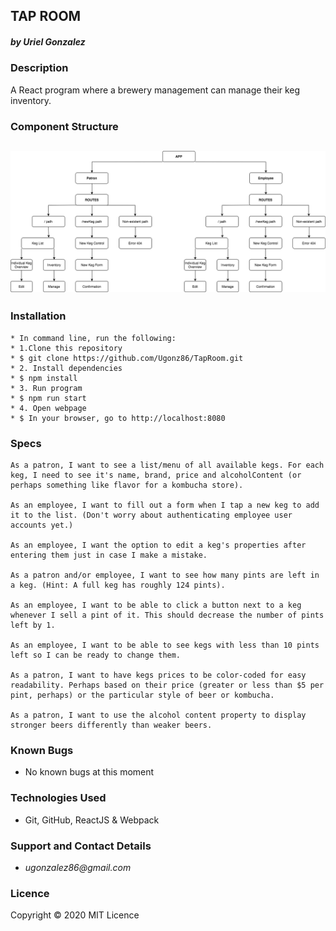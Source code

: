 ## TAP ROOM
##### by _**Uriel Gonzalez**_

### Description
A React program where a brewery management can manage their keg inventory.

### Component Structure
![Diagram](Diagram.png)
--
### Installation
```
* In command line, run the following:
* 1.Clone this repository
* $ git clone https://github.com/Ugonz86/TapRoom.git
* 2. Install dependencies
* $ npm install
* 3. Run program
* $ npm run start
* 4. Open webpage
* $ In your browser, go to http://localhost:8080
```
### Specs
```
As a patron, I want to see a list/menu of all available kegs. For each keg, I need to see it's name, brand, price and alcoholContent (or perhaps something like flavor for a kombucha store).

As an employee, I want to fill out a form when I tap a new keg to add it to the list. (Don't worry about authenticating employee user accounts yet.)

As an employee, I want the option to edit a keg's properties after entering them just in case I make a mistake.

As a patron and/or employee, I want to see how many pints are left in a keg. (Hint: A full keg has roughly 124 pints).

As an employee, I want to be able to click a button next to a keg whenever I sell a pint of it. This should decrease the number of pints left by 1.

As an employee, I want to be able to see kegs with less than 10 pints left so I can be ready to change them.

As a patron, I want to have kegs prices to be color-coded for easy readability. Perhaps based on their price (greater or less than $5 per pint, perhaps) or the particular style of beer or kombucha.

As a patron, I want to use the alcohol content property to display stronger beers differently than weaker beers.
```

### Known Bugs
* No known bugs at this moment

### Technologies Used
* Git, GitHub, ReactJS & Webpack

### Support and Contact Details
* _ugonzalez86@gmail.com_

### Licence
Copyright © 2020
MIT Licence